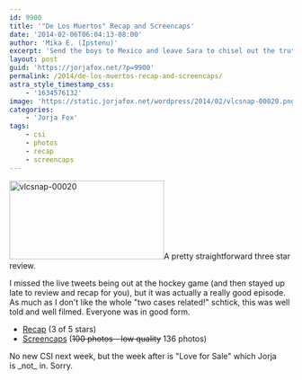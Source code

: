```yaml
---
id: 9900
title: '"De Los Muertos" Recap and Screencaps'
date: '2014-02-06T06:04:13-08:00'
author: 'Mika E. (Ipstenu)'
excerpt: 'Send the boys to Mexico and leave Sara to chisel out the truth in Las Vegas.'
layout: post
guid: 'https://jorjafox.net/?p=9900'
permalink: /2014/de-los-muertos-recap-and-screencaps/
astra_style_timestamp_css:
    - '1634576132'
image: 'https://static.jorjafox.net/wordpress/2014/02/vlcsnap-00020.png'
categories:
    - 'Jorja Fox'
tags:
    - csi
    - photos
    - recap
    - screencaps
---
```


<img class="alignright size-thumbnail wp-image-9903" src="//jfo-static.net/wordpress/2014/02/vlcsnap-00020.png" alt="vlcsnap-00020" width="275" height="140" />A pretty straightforward three star review.

I missed the live tweets being out at the hockey game (and then stayed up late to review and recap for you), but it was actually a really good episode. As much as I don't like the whole "two cases related!" schtick, this was well told and well filmed. Everyone was in good form.
<ul>
 	<li><a href="https://jorjafox.net/wiki/De_Los_Muertos">Recap</a> (3 of 5 stars)</li>
 	<li><a href="https://jorjafox.net/gallery/tv/csi/season14/14-dlm/">Screencaps</a> (<del>100 photos - low quality</del> 136 photos)</li>
</ul>
No new CSI next week, but the week after is "Love for Sale" which Jorja is _not_ in. Sorry.

